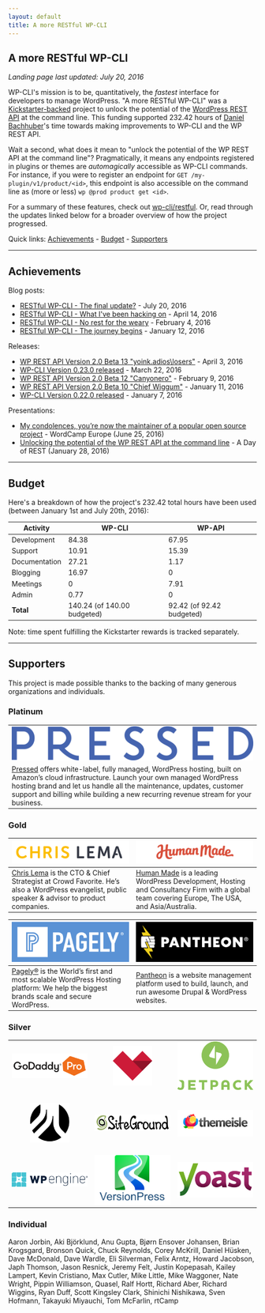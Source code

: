 ```yaml
---
layout: default
title: A more RESTful WP-CLI
---
```


## A more RESTful WP-CLI

*Landing page last updated: July 20, 2016*

WP-CLI's mission is to be, quantitatively, the *fastest* interface for developers to manage WordPress. "A more RESTful WP-CLI" was a [Kickstarter-backed](https://www.kickstarter.com/projects/danielbachhuber/a-more-restful-wp-cli/description) project to unlock the potential of the [WordPress REST API](http://v2.wp-api.org/) at the command line. This funding supported 232.42 hours of [Daniel Bachhuber](http://danielbachhuber.com/)'s time towards making improvements to WP-CLI and the WP REST API.

Wait a second, what does it mean to "unlock the potential of the WP REST API at the command line"? Pragmatically, it means any endpoints registered in plugins or themes are *automagically* accessible as WP-CLI commands. For instance, if you were to register an endpoint for `GET /my-plugin/v1/product/<id>`, this endpoint is also accessible on the command line as (more or less) `wp @prod product get <id>`.

For a summary of these features, check out [wp-cli/restful](https://github.com/wp-cli/restful). Or, read through the updates linked below for a broader overview of how the project progressed.

Quick links: [Achievements](#achievements) - [Budget](#budget) - [Supporters](#supporters)

***

## Achievements

Blog posts:

* [RESTful WP-CLI - The final update?](/blog/restful-wp-cli-update-4.html) - July 20, 2016
* [RESTful WP-CLI - What I've been hacking on](/blog/restful-wp-cli-update-3.html) - April 14, 2016
* [RESTful WP-CLI - No rest for the weary](/blog/restful-wp-cli-update-2.html) - February 4, 2016
* [RESTful WP-CLI - The journey begins](/blog/restful-wp-cli-update-1.html) - January 12, 2016

Releases:

* [WP REST API Version 2.0 Beta 13 "yoink.adios\losers"](https://make.wordpress.org/core/2016/04/04/wp-rest-api-2-0-beta-13-roadmap/) - April 3, 2016
* [WP-CLI Version 0.23.0 released](/blog/version-0.23.0.html) - March 22, 2016
* [WP REST API Version 2.0 Beta 12 "Canyonero"](https://make.wordpress.org/core/2016/02/09/wp-rest-api-version-2-0-beta-12/) - February 9, 2016
* [WP REST API Version 2.0 Beta 10 "Chief Wiggum"](https://make.wordpress.org/core/2016/01/11/wp-rest-api-version-2-0-beta-10-with-security-releases/) - January 11, 2016
* [WP-CLI Version 0.22.0 released](/blog/version-0.22.0.html) - January 7, 2016

Presentations:

* [My condolences, you’re now the maintainer of a popular open source project](https://runcommand.io/2016/06/26/my-condolences-youre-now-the-maintainer-of-a-popular-open-source-project/) - WordCamp Europe (June 25, 2016)
* [Unlocking the potential of the WP REST API at the command line](http://blog.handbuilt.co/2016/01/28/feelingrestful-a-more-restful-wp-cli/) - A Day of REST (January 28, 2016)

***

## Budget

Here's a breakdown of how the project's 232.42 total hours have been used (between January 1st and July 20th, 2016):

| Activity      | WP-CLI                     | WP-API                    |
|---------------|----------------------------|---------------------------|
| Development   | 84.38                      | 67.95                     |
| Support       | 10.91                      | 15.39                     |
| Documentation | 27.21                      | 1.17                      |
| Blogging      | 16.97                      | 0                         |
| Meetings      | 0                          | 7.91                      |
| Admin         | 0.77                       | 0                         |
| **Total**     | 140.24 (of 140.00 budgeted)| 92.42 (of 92.42 budgeted) |

Note: time spent fulfilling the Kickstarter rewards is tracked separately.

***

## Supporters

This project is made possible thanks to the backing of many generous organizations and individuals.

### Platinum

<table style="table-layout:fixed">
	<tbody>
	<tr>
		<td style="text-align:center;">
			<a href="https://pressed.net/"><img src="/assets/img/restful/platinum/pressed.png"></a>
		</td>
	</tr>
	<tr>
		<td>
		<a href="https://www.pressed.net/">Pressed</a> offers white-label, fully managed, WordPress hosting, built on Amazon’s cloud infrastructure. Launch your own managed WordPress hosting brand and let us handle all the maintenance, updates, customer support and billing while building a new recurring revenue stream for your business.
		</td>
	</tr>
	</tbody>
</table>

### Gold

<table style="table-layout:fixed">
	<thead>
	<tr>
		<th style="width:50%"><a href="https://chrislema.com/"><img src="/assets/img/restful/gold/chrislema.png"></a></th>
		<th style="width:50%"><a href="https://hmn.md/"><img src="/assets/img/restful/gold/humanmade.svg"></a></th>
	</tr>
	</thead>
	<tbody>
	<tr>
		<td><a href="https://chrislema.com/">Chris Lema</a> is the CTO &amp; Chief Strategist at Crowd Favorite. He’s also a WordPress evangelist, public speaker &amp; advisor to product companies.</td>
		<td><a href="https://hmn.md/">Human Made</a> is a leading WordPress Development, Hosting and Consultancy Firm with a global team covering Europe, The USA, and Asia/Australia.</td>
	</tr>
	</tbody>
</table>

<table style="table-layout:fixed">
	<thead>
	<tr>
		<th style="width:50%"><a href="https://pagely.com"><img src="/assets/img/restful/gold/pagely.png"></a></th>
		<th style="width:50%"><a href="https://pantheon.io"><img src="/assets/img/restful/gold/pantheon.png"></a></th>
	</tr>
	</thead>
	<tbody>
	<tr>
		<td><a href="https://pagely.com">Pagely®</a> is the World’s first and most scalable WordPress Hosting platform: We help the biggest brands scale and secure WordPress.</td>
		<td><a href="https://pantheon.io">Pantheon</a> is a website management platform used to build, launch, and run awesome Drupal &amp; WordPress websites.</td>
	</tr>
	</tbody>
</table>

### Silver

<table style="table-layout:fixed">
	<tbody>
		<tr>
			<td style="width:33%;text-align:center;vertical-align:middle;"><a href="https://www.godaddy.com/pro"><img title="GoDaddy Pro" src="/assets/img/restful/silver/godaddy.png"></a></td>
			<td style="width:33%;text-align:center;vertical-align:middle;"><a href="http://madewithlove.be/"><img title="madewithlove" style="max-height: 80px;" src="/assets/img/restful/silver/madewithlove.png"></a></td>
			<td style="width:33%;text-align:center;vertical-align:middle;"><a href="https://jetpack.me/"><img title="Jetpack" src="/assets/img/restful/silver/jetpack.png"></a></td>
		</tr>
		<tr>
			<td style="width:33%;text-align:center;vertical-align:middle;padding-top:20px;padding-bottom:20px;"><a href="https://roots.io/"><img title="Roots" style="max-height: 80px;" src="/assets/img/restful/silver/roots.svg"></a></td>
			<td style="width:33%;text-align:center;vertical-align:middle;padding-top:20px;padding-bottom:20px;"><a href="https://siteground.com"><img title="SiteGround" src="/assets/img/restful/silver/siteground.svg"></a></td>
			<td style="width:33%;text-align:center;vertical-align:middle;padding-top:20px;padding-bottom:20px;"><a href="http://themeisle.com"><img title="ThemeIsle" src="/assets/img/restful/silver/themeisle.png"></a></td>
		</tr>
		<tr>
			<td style="width:33%;text-align:center;vertical-align:middle;"><a href="https://wpengine.com"><img title="WP Engine" src="/assets/img/restful/silver/wpengine.png"></a></td>
			<td style="width:33%;text-align:center;vertical-align:middle;"><a href="http://versionpress.net"><img title="VersionPress" src="/assets/img/restful/silver/versionpress.png"></a></td>
			<td style="width:33%;text-align:center;vertical-align:middle;"><a href="https://yoast.com/"><img title="Yoast" src="/assets/img/restful/silver/yoast.png"></a></td>
		</tr>
	</tbody>
</table>

### Individual

Aaron Jorbin, Aki Björklund, Anu Gupta, Bjørn Ensover Johansen, Brian Krogsgard, Bronson Quick, Chuck Reynolds, Corey McKrill, Daniel Hüsken, Dave McDonald, Dave Wardle, Eli Silverman, Felix Arntz, Howard Jacobson, Japh Thomson, Jason Resnick, Jeremy Felt, Justin Kopepasah, Kailey Lampert, Kevin Cristiano, Max Cutler, Mike Little, Mike Waggoner, Nate Wright, Pippin Williamson, Quasel, Ralf Hortt, Richard Aber, Richard Wiggins, Ryan Duff, Scott Kingsley Clark, Shinichi Nishikawa, Sven Hofmann, Takayuki Miyauchi, Tom McFarlin, rtCamp
